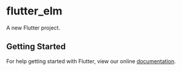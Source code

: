 # flutter_elm

A new Flutter project.

## Getting Started

For help getting started with Flutter, view our online
[documentation](http://flutter.io/).
